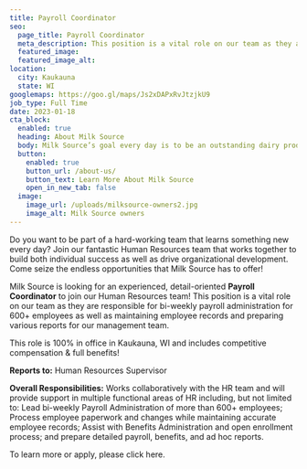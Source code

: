 ```yaml
---
title: Payroll Coordinator
seo:
  page_title: Payroll Coordinator
  meta_description: This position is a vital role on our team as they are responsible for bi-weekly payroll administration for 600+ employees as well as maintaining employee records and preparing various reports for our management team. This role is 100% in office in Kaukauna, WI and includes competitive compensation & full benefits!
  featured_image: 
  featured_image_alt:
location:
  city: Kaukauna
  state: WI
googlemaps: https://goo.gl/maps/Js2xDAPxRvJtzjkU9
job_type: Full Time
date: 2023-01-18
cta_block:
  enabled: true
  heading: About Milk Source
  body: Milk Source’s goal every day is to be an outstanding dairy producer through quality care of animals, sustainable practices, environmental accountability and constant attention to detail. We are proud of our honest and considerate work force, and have earned a reputation as an outstanding place to work.
  button:
    enabled: true
    button_url: /about-us/
    button_text: Learn More About Milk Source
    open_in_new_tab: false
  image:
    image_url: /uploads/milksource-owners2.jpg
    image_alt: Milk Source owners
---
```


Do you want to be part of a hard-working team that learns something new every day? Join our fantastic Human Resources team that works together to build both individual success as well as drive organizational development. Come seize the endless opportunities that Milk Source has to offer!

Milk Source is looking for an experienced, detail-oriented **Payroll Coordinator** to join our Human Resources team! This position is a vital role on our team as they are responsible for bi-weekly payroll administration for 600+ employees as well as maintaining employee records and preparing various reports for our management team.

This role is 100% in office in Kaukauna, WI and includes competitive compensation & full benefits!

**Reports to:** Human Resources Supervisor

**Overall Responsibilities:** Works collaboratively with the HR team and will provide support in multiple functional areas of HR including, but not limited to: Lead bi-weekly Payroll Administration of more than 600+ employees; Process employee paperwork and changes while maintaining accurate employee records; Assist with Benefits Administration and open enrollment process; and prepare detailed payroll, benefits, and ad hoc reports.

To learn more or apply, please click here.